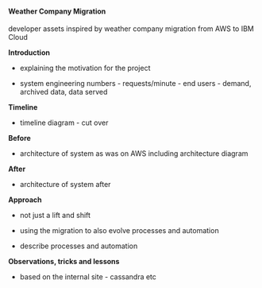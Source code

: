 #### Weather Company Migration
developer assets inspired by weather company migration from AWS to IBM Cloud


**Introduction**

- explaining the motivation for the project

- system engineering numbers - requests/minute - end users - demand,  archived data, data served

**Timeline**

- timeline diagram - cut over

**Before**

- architecture of system as was on AWS including architecture diagram

**After**

- architecture of system after

**Approach**

- not just a lift and shift

- using the migration to also evolve processes and automation

- describe processes and automation

**Observations, tricks and lessons**

- based on the internal site - cassandra etc
